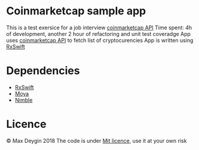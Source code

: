 # Coinmarketcap sample app

This is a test exersice for a job interview [coinmarketcap API](https://coinmarketcap.com/api/)
Time spent: 4h of development, another 2 hour of refactoring and unit test coveradge
App uses [coinmarketcap API](https://coinmarketcap.com/api/) to fetch list of cryptocurencies
App is written using  [RxSwift](https://github.com/ReactiveX/RxSwift)

# Dependencies
- [RxSwift](https://github.com/ReactiveX/RxSwift)
- [Moya](https://github.com/Moya/Moya)
- [Nimble](https://github.com/Quick/Nimble)
  
# Licence
© Max Deygin 2018
The code is under [Mit licence](https://opensource.org/licenses/MIT), use it at your own risk
